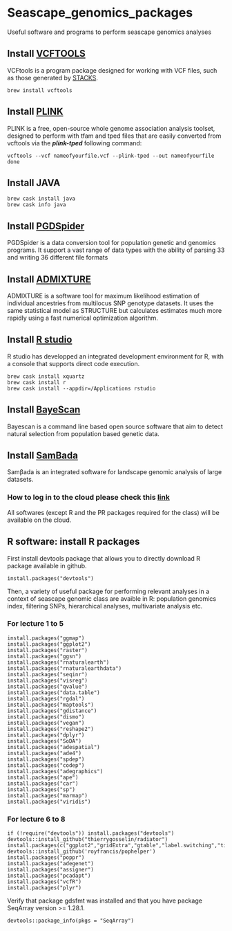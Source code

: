 # Seascape_genomics_packages
Useful software and programs to perform seascape genomics analyses

## Install [VCFTOOLS](http://vcftools.sourceforge.net/)
VCFtools is a program package designed for working with VCF files, such as those generated by [STACKS](http://catchenlab.life.illinois.edu/stacks/).
```{r, engine = 'bash', eval = FALSE}
brew install vcftools
```

## Install [PLINK](http://zzz.bwh.harvard.edu/plink/download.shtml)
PLINK is a free, open-source whole genome association analysis toolset, designed to perform with tfam and tped files that are easily converted from vcftools via the ***plink-tped*** following command:
```{r, engine = 'bash', eval = FALSE}
vcftools --vcf nameofyourfile.vcf --plink-tped --out nameofyourfile
done
```

## Install JAVA
```{r, engine = 'bash', eval = FALSE}
brew cask install java
brew cask info java
```

## Install [PGDSpider](http://www.cmpg.unibe.ch/software/PGDSpider/)
PGDSpider is a data conversion tool for population genetic and genomics programs. 
It support a vast range of data types with the ability of parsing 33 and writing 36 different file formats


## Install [ADMIXTURE](http://software.genetics.ucla.edu/admixture/)
ADMIXTURE is a software tool for maximum likelihood estimation of individual ancestries from multilocus SNP genotype datasets. It uses the same statistical model as STRUCTURE but calculates estimates much more rapidly using a fast numerical optimization algorithm.

## Install [R studio](https://www.rstudio.com/products/rstudio/download/)
R studio has developped an integrated development environment for R, with a console that supports direct code execution.

```{r, engine = 'bash', eval = FALSE}
brew cask install xquartz
brew cask install r
brew cask install --appdir=/Applications rstudio
```

## Install [BayeScan](http://cmpg.unibe.ch/software/BayeScan/download.html) 
Bayescan is a command line based open source software that aim to detect natural selection from population based genetic data.

## Install [SamBada](https://www.epfl.ch/labs/lasig/page-101934-en-html/sambada/)
Samβada is an integrated software for landscape genomic analysis of large datasets.

### How to log in to the cloud please check this [link](https://speciationgenomics.github.io/logging_on/)
All softwares (except R and the PR packages required for the class) will be available on the cloud.

## R software: install R packages 
First install devtools package that allows you to directly download R package available in github.
```{r}
install.packages("devtools")
```

Then, a variety of useful package for performing relevant analyses in a context of seascape genomic class are avaible in R: population genomics index, filtering SNPs, hierarchical analyses, multivariate analysis etc.

### For lecture 1 to 5

```{r}
install.packages("ggmap")
install.packages("ggplot2")
install.packages("raster")
install.packages("ggsn")
install.packages("rnaturalearth")
install.packages("rnaturalearthdata")
install.packages("seqinr")
install.packages("visreg")
install.packages("qvalue")
install.packages("data.table")
install.packages("rgdal")
install.packages("maptools")
install.packages("gdistance")
install.packages("dismo")
install.packages("vegan")
install.packages("reshape2")
install.packages("dplyr")
install.packages("SoDA")
install.packages("adespatial")
install.packages("ade4")
install.packages("spdep")
install.packages("codep")
install.packages("adegraphics")
install.packages("ape")
install.packages("car")
install.packages("sp")
install.packages("marmap")
install.packages("viridis") 
```

### For lecture 6 to 8
```{r}
if (!require("devtools")) install.packages("devtools")
devtools::install_github("thierrygosselin/radiator")
install.packages(c("ggplot2","gridExtra","gtable","label.switching","tidyr","devtools"),dependencies=T)
devtools::install_github('royfrancis/pophelper')
install.packages("poppr")
install.packages("adegenet")
install.packages("assigner")
install.packages("pcadapt")
install.packages("vcfR")
install.packages("plyr")
```

Verify that package gdsfmt was installed and that you have package SeqArray version >= 1.28.1.
```{r}
devtools::package_info(pkgs = "SeqArray")
```
